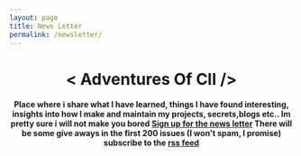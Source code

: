 ```yaml
---
layout: page
title: News Letter
permalink: /newsletter/
---
```


<h1 align="center"> < Adventures Of ClI /> </h1>
<h4 align="center"> Place where i share what I have learned, things I have found interesting, insights into how I make and maintain my projects, secrets,blogs etc.. Im pretty sure i will not make you bored <a href="http://getrevue.co/profile/alestor123" target="_blank">Sign up for the news letter</a> There will be some give aways in the first 200 issues (I won't spam, I promise) subscribe to the <a href="http://getrevue.co/profile/alestor123?format=rss" target="_blank"> rss feed </a></h4>
